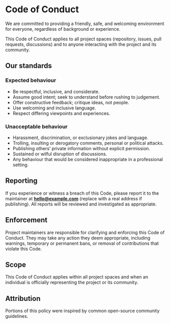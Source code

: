 # Code of Conduct

We are committed to providing a friendly, safe, and welcoming environment for everyone, regardless of background or experience.

This Code of Conduct applies to all project spaces (repository, issues, pull requests, discussions) and to anyone interacting with the project and its community.

## Our standards

### Expected behaviour
- Be respectful, inclusive, and considerate.
- Assume good intent; seek to understand before rushing to judgement.
- Offer constructive feedback; critique ideas, not people.
- Use welcoming and inclusive language.
- Respect differing viewpoints and experiences.

### Unacceptable behaviour
- Harassment, discrimination, or exclusionary jokes and language.
- Trolling, insulting or derogatory comments, personal or political attacks.
- Publishing others’ private information without explicit permission.
- Sustained or wilful disruption of discussions.
- Any behaviour that would be considered inappropriate in a professional setting.

## Reporting

If you experience or witness a breach of this Code, please report it to the maintainer at **hello@example.com** (replace with a real address if publishing). All reports will be reviewed and investigated as appropriate.

## Enforcement

Project maintainers are responsible for clarifying and enforcing this Code of Conduct. They may take any action they deem appropriate, including warnings, temporary or permanent bans, or removal of contributions that violate this Code.

## Scope

This Code of Conduct applies within all project spaces and when an individual is officially representing the project or its community.

## Attribution

Portions of this policy were inspired by common open-source community guidelines.
